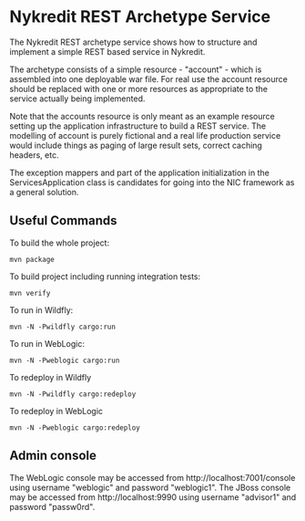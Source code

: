 Nykredit REST Archetype Service
===============================

The Nykredit REST archetype service shows how to structure and implement a simple REST based service in Nykredit.

The archetype consists of a simple resource - "account" - which is assembled into one deployable war file. For real
use the account resource should be replaced with one or more resources as appropriate to the service actually
being implemented.

Note that the accounts resource is only meant as an example resource setting up the application infrastructure to
build a REST service. The modelling of account is purely fictional and a real life production service would include
things as paging of large result sets, correct caching headers, etc.

The exception mappers and part of the application initialization in the ServicesApplication class is candidates for
going into the NIC framework as a general solution.


Useful Commands
---------------

To build the whole project:

    mvn package

To build project including running integration tests:

    mvn verify

To run in Wildfly:

    mvn -N -Pwildfly cargo:run

To run in WebLogic:

    mvn -N -Pweblogic cargo:run

To redeploy in Wildfly

    mvn -N -Pwildfly cargo:redeploy

To redeploy in WebLogic

    mvn -N -Pweblogic cargo:redeploy

Admin console
-------------
The WebLogic console may be accessed from http://localhost:7001/console using username "weblogic" and password "weblogic1".
The JBoss console may be accessed from http://localhost:9990 using username "advisor1" and password "passw0rd".
